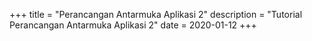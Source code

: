 +++
title = "Perancangan Antarmuka Aplikasi 2"
description = "Tutorial Perancangan Antarmuka Aplikasi 2"
date = 2020-01-12
+++
